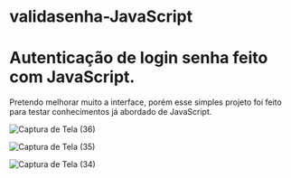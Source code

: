 # validasenha-JavaScript
# Autenticação de login senha feito com JavaScript. 
Pretendo melhorar muito a interface, porém esse simples projeto foi feito para testar conhecimentos já abordado de JavaScript. 
>>>
![Captura de Tela (36)](https://user-images.githubusercontent.com/88294921/198151011-51354275-ed75-443c-a60b-bbdfaacd722a.png)
>>> 
![Captura de Tela (35)](https://user-images.githubusercontent.com/88294921/198151044-7506d71e-1220-4e64-91da-24033eecffd4.png)
>>>
![Captura de Tela (34)](https://user-images.githubusercontent.com/88294921/198151063-02d9e83b-2052-4e63-a856-1410ff8cef73.png)
